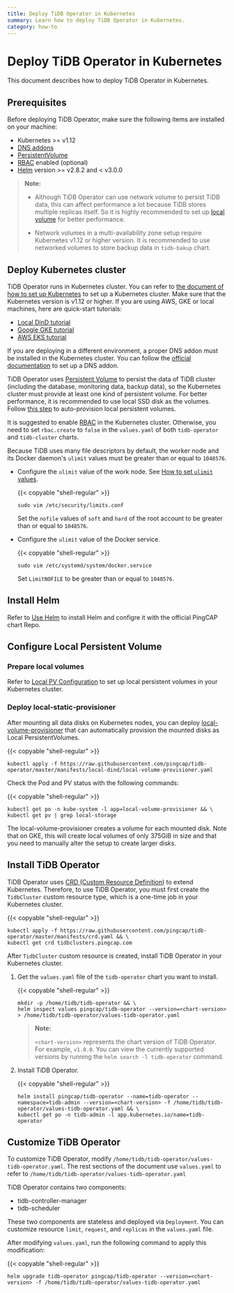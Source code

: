 ```yaml
---
title: Deploy TiDB Operator in Kubernetes
summary: Learn how to deploy TiDB Operator in Kubernetes.
category: how-to
---
```


# Deploy TiDB Operator in Kubernetes

This document describes how to deploy TiDB Operator in Kubernetes.

## Prerequisites

Before deploying TiDB Operator, make sure the following items are installed on your machine:

* Kubernetes >= v1.12
* [DNS addons](https://kubernetes.io/docs/tasks/access-application-cluster/configure-dns-cluster/)
* [PersistentVolume](https://kubernetes.io/docs/concepts/storage/persistent-volumes/)
* [RBAC](https://kubernetes.io/docs/admin/authorization/rbac) enabled (optional)
* [Helm](https://helm.sh) version >= v2.8.2 and < v3.0.0

> **Note:**
>
> - Although TiDB Operator can use network volume to persist TiDB data, this can affect performance a lot because TiDB stores multiple replicas itself. So it is highly recommended to set up [local volume](https://kubernetes.io/docs/concepts/storage/volumes/#local) for better performance.
>
> - Network volumes in a multi-availability zone setup require Kubernetes v1.12 or higher version. It is recommended to use networked volumes to store backup data in `tidb-bakup` chart.

## Deploy Kubernetes cluster

TiDB Operator runs in Kubernetes cluster. You can refer to [the document of how to set up Kubernetes](https://kubernetes.io/docs/setup/) to set up a Kubernetes cluster. Make sure that the Kubernetes version is v1.12 or higher. If you are using AWS, GKE or local machines, here are quick-start tutorials:

* [Local DinD tutorial](/tidb-in-kubernetes/get-started/deploy-tidb-from-kubernetes-dind.md)
* [Google GKE tutorial](/tidb-in-kubernetes/get-started/deploy-tidb-from-kubernetes-gke.md)
* [AWS EKS tutorial](/tidb-in-kubernetes/deploy/aws-eks.md)

If you are deploying in a different environment, a proper DNS addon must be installed in the Kubernetes cluster. You can follow the [official documentation](https://kubernetes.io/docs/tasks/access-application-cluster/configure-dns-cluster/) to set up a DNS addon.

TiDB Operator uses [Persistent Volume](https://kubernetes.io/docs/concepts/storage/persistent-volumes/) to persist the data of TiDB cluster (including the database, monitoring data, backup data), so the Kubernetes cluster must provide at least one kind of persistent volume. For better performance, it is recommended to use local SSD disk as the volumes. Follow [this step](#configure-local-persistent-volume) to auto-provision local persistent volumes.

It is suggested to enable [RBAC](https://kubernetes.io/docs/admin/authorization/rbac) in the Kubernetes cluster. Otherwise, you need to set `rbac.create` to `false` in the `values.yaml` of both `tidb-operator` and `tidb-cluster` charts.

Because TiDB uses many file descriptors by default, the worker node and its Docker daemon's `ulimit` values must be greater than or equal to `1048576`.

- Configure the `ulimit` value of the work node. See [How to set `ulimit` values](https://access.redhat.com/solutions/61334).

    {{< copyable "shell-regular" >}}

    ```shell
    sudo vim /etc/security/limits.conf
    ```

    Set the `nofile` values of `soft` and `hard` of the root account to be greater than or equal to `1048576`.

- Configure the `ulimit` value of the Docker service.

    {{< copyable "shell-regular" >}}

    ```shell
    sudo vim /etc/systemd/system/docker.service
    ```

    Set `LimitNOFILE` to be greater than or equal to `1048576`.

## Install Helm

Refer to [Use Helm](/tidb-in-kubernetes/reference/tools/in-kubernetes.md#use-helm) to install Helm and configre it with the official PingCAP chart Repo.

## Configure Local Persistent Volume

### Prepare local volumes

Refer to [Local PV Configuration](/tidb-in-kubernetes/reference/configuration/local-pv.md) to set up local persistent volumes in your Kubernetes cluster.

### Deploy local-static-provisioner

After mounting all data disks on Kubernetes nodes, you can deploy [local-volume-provisioner](https://github.com/kubernetes-sigs/sig-storage-local-static-provisioner) that can automatically provision the mounted disks as Local PersistentVolumes.

{{< copyable "shell-regular" >}}

```shell
kubectl apply -f https://raw.githubusercontent.com/pingcap/tidb-operator/master/manifests/local-dind/local-volume-provisioner.yaml
```

Check the Pod and PV status with the following commands:

{{< copyable "shell-regular" >}}

```shell
kubectl get po -n kube-system -l app=local-volume-provisioner && \
kubectl get pv | grep local-storage
```

The local-volume-provisioner creates a volume for each mounted disk. Note that on GKE, this will create local volumes of only 375GiB in size and that you need to manually alter the setup to create larger disks.

## Install TiDB Operator

TiDB Operator uses [CRD (Custom Resource Definition)](https://kubernetes.io/docs/tasks/access-kubernetes-api/custom-resources/custom-resource-definitions/) to extend Kubernetes. Therefore, to use TiDB Operator, you must first create the `TidbCluster` custom resource type, which is a one-time job in your Kubernetes cluster.

{{< copyable "shell-regular" >}}

```shell
kubectl apply -f https://raw.githubusercontent.com/pingcap/tidb-operator/master/manifests/crd.yaml && \
kubectl get crd tidbclusters.pingcap.com
```

After `TidbCluster` custom resource is created, install TiDB Operator in your Kubernetes cluster.

1. Get the `values.yaml` file of the `tidb-operator` chart you want to install.

    {{< copyable "shell-regular" >}}

    ```shell
    mkdir -p /home/tidb/tidb-operator && \
    helm inspect values pingcap/tidb-operator --version=<chart-version> > /home/tidb/tidb-operator/values-tidb-operator.yaml
    ```

    > **Note:**
    >
    > `<chart-version>` represents the chart version of TiDB Operator. For example, `v1.0.0`. You can view the currently supported versions by running the `helm search -l tidb-operator` command.

2. Install TiDB Operator.

    {{< copyable "shell-regular" >}}

    ```shell
    helm install pingcap/tidb-operator --name=tidb-operator --namespace=tidb-admin --version=<chart-version> -f /home/tidb/tidb-operator/values-tidb-operator.yaml && \
    kubectl get po -n tidb-admin -l app.kubernetes.io/name=tidb-operator
    ```

## Customize TiDB Operator

To customize TiDB Operator, modify `/home/tidb/tidb-operator/values-tidb-operator.yaml`. The rest sections of the document use `values.yaml` to refer to `/home/tidb/tidb-operator/values-tidb-operator.yaml`

TiDB Operator contains two components:

* tidb-controller-manager
* tidb-scheduler

These two components are stateless and deployed via `Deployment`. You can customize resource `limit`, `request`, and `replicas` in the `values.yaml` file.

After modifying `values.yaml`, run the following command to apply this modification:

{{< copyable "shell-regular" >}}

```shell
helm upgrade tidb-operator pingcap/tidb-operator --version=<chart-version> -f /home/tidb/tidb-operator/values-tidb-operator.yaml
```
